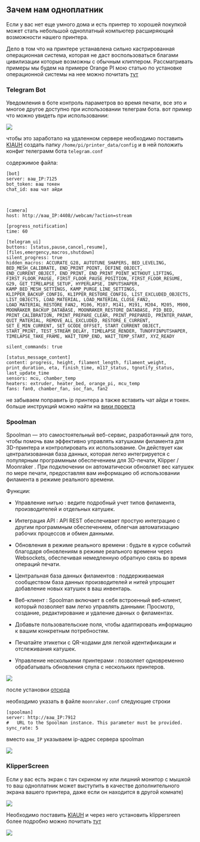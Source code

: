 <h2>Зачем нам одноплатник</h2>

Если у вас нет еще умного дома и есть принтер то хорошей покупкой может стать небольшой одноплатный компьютер расширяющий возможности нашего принтера.

Дело в том что на принтере устанавлена сильно кастрированная операционная система, которая не даст воспользоваться благами цивилизации которые возможны с обычным клиппером. Рассматривать примеры мы будем на примере Orange PI мою статью по установке операционной системы на нее можно почитать [тут](https://3d-diy.ru/blog/ustanovka-os-na-orange-pi-3-lts/)

<h3>Telegram Bot</h3>

Уведомления в боте контроль  параметров во время печати, все это и многое другое доступно при использовании телеграм бота. вот пример что можно увидеть при использовании:

![](/random/images/telegram.png)

чтобы это заработало на удаленном сервере необходимо поставить [KIAUH](https://github.com/dw-0/kiauh) создать папку `/home/pi/printer_data/config`  и в ней положить конфиг телеграмм бота `telegram.conf`

содержимое файла:

```
[bot]
server: ваш_IP:7125
bot_token: ваш токен
chat_id: ваш чат айди



[camera]
host: http://ваш_IP:4408//webcam/?action=stream

[progress_notification]
time: 60

[telegram_ui]
buttons: [status,pause,cancel,resume],[files,emergency,macros,shutdown]
silent_progress: true
hidden_macros: ACCURATE_G28, AUTOTUNE_SHAPERS, BED_LEVELING, BED_MESH_CALIBRATE, END_PRINT_POINT, DEFINE_OBJECT, END_CURRENT_OBJECT, END_PRINT, END_PRINT_POINT_WITHOUT_LIFTING, FIRST_FLOOR_PAUSE, FIRST_FLOOR_PAUSE_POSITION, FIRST_FLOOR_RESUME, G29, GET_TIMELAPSE_SETUP, HYPERLAPSE, INPUTSHAPER, KAMP_BED_MESH_SETTINGS, KAMP_PURGE_LINE_SETTINGS, KLIPPER_BACKUP_CONFIG, KLIPPER_RESTORE_CONFIG, LIST_EXCLUDED_OBJECTS, LIST_OBJECTS, LOAD_MATERIAL, LOAD_MATERIAL_CLOSE_FAN2, LOAD_MATERIAL_RESTORE_FAN2, M106, M107, M141, M191, M204, M205, M900, MOONRAKER_BACKUP_DATABASE, MOONRAKER_RESTORE_DATABASE, PID_BED, PRINT_CALIBRATION, PRINT_PREPARE_CLEAR, PRINT_PREPARED, PRINTER_PARAM, QUIT_MATERIAL, REMOVE_ALL_EXCLUDED, RESTORE_E_CURRENT, SET_E_MIN_CURRENT, SET_GCODE_OFFSET, START_CURRENT_OBJECT, START_PRINT, TEST_STREAM_DELAY, TIMELAPSE_RENDER, TUNOFFINPUTSHAPER, TIMELAPSE_TAKE_FRAME, WAIT_TEMP_END, WAIT_TEMP_START, XYZ_READY

silent_commands: true

[status_message_content]
content: progress, height, filament_length, filament_weight, print_duration, eta, finish_time, m117_status, tgnotify_status, last_update_time
sensors: mcu, chamber_temp
heaters: extruder, heater_bed, orange_pi, mcu_temp
fans: fan0, chamber_fan, soc_fan, fan2

```
не забываем поправить ip принтера а также вставить чат айди и токен.  больше инструкций можно найти на [вики проекта](https://github.com/nlef/moonraker-telegram-bot)


<h3>Spoolman</h3>

Spoolman — это самостоятельный веб-сервис, разработанный для того, чтобы помочь вам эффективно управлять катушками филамента для 3D-принтера и контролировать их использование. Он действует как централизованная база данных, которая легко интегрируется с популярным программным обеспечением для 3D-печати, Klipper / Moonraker . При подключении он автоматически обновляет вес катушек по мере печати, предоставляя вам информацию об использовании филамента в режиме реального времени.

Функции:
+ Управление нитью : ведите подробный учет типов филамента, производителей и отдельных катушек.
+ Интеграция API : API REST обеспечивает простую интеграцию с другим программным обеспечением, облегчая автоматизацию рабочих процессов и обмен данными.
+ Обновления в режиме реального времени : будьте в курсе событий благодаря обновлениям в режиме реального времени через Websockets, обеспечивая немедленную обратную связь во время операций печати.
+ Центральная база данных филаментов : поддерживаемая сообществом база данных производителей и нитей упрощает добавление новых катушек в ваш инвентарь. 
+ Веб-клиент : Spoolman включает в себя встроенный веб-клиент, который позволяет вам легко управлять данными:
Просмотр, создание, редактирование и удаление данных о филаментах.
+ Добавьте пользовательские поля, чтобы адаптировать информацию к вашим конкретным потребностям.
+ Печатайте этикетки с QR-кодами для легкой идентификации и отслеживания катушек.

+ Управление несколькими принтерами : позволяет одновременно обрабатывать обновления спула с нескольких принтеров.

![](/random/images/spoolman.png)

после установки [отсюда](https://github.com/Donkie/Spoolman)

необходимо указать в файле `moonraker.conf` следующие строки

```
[spoolman]
server: http://ваш_IP:7912
#   URL to the Spoolman instance. This parameter must be provided.
sync_rate: 5

```
вместо `ваш_IP` указываем ip-адрес сервера spoolman


![](/random/images/spollman2.png)

<h3>KlipperScreen</h3>

Если у вас есть экран с тач скрином ну или лишний монитор с мышкой то ваш одноплатник может выступить в качестве дополнительного экрана вашего принтера, даже если он находится в другой комнате)

![](/random/images/klipperscreen1.png)

Необходимо поставить [KIAUH](https://github.com/dw-0/kiauh) и через него установить klippersreen более подробно можно почитать [тут](https://github.com/KlipperScreen/KlipperScreen)


![](/random/images/klipperscreen2.png)